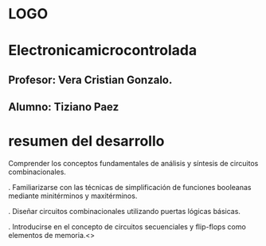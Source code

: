 # LOGO
# Electronicamicrocontrolada

## Profesor: Vera Cristian Gonzalo.
## Alumno: Tiziano Paez
# resumen del desarrollo

Comprender los conceptos fundamentales de análisis y síntesis
de circuitos combinacionales.

. Familiarizarse con las técnicas de simplificación de funciones
booleanas mediante minitérminos y maxitérminos.

. Diseñar circuitos combinacionales utilizando puertas lógicas
básicas.

. Introducirse en el concepto de circuitos secuenciales y flip-flops
como elementos de memoria.<>